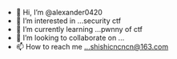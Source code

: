 - 👋 Hi, I’m @alexander0420
- 👀 I’m interested in ...security ctf
- 🌱 I’m currently learning ...pwnny of ctf
- 💞️ I’m looking to collaborate on ...
- 📫 How to reach me ...shishicncncn@163.com

<!---
alexander0420/alexander0420 is a ✨ special ✨ repository because its `README.md` (this file) appears on your GitHub profile.
You can click the Preview link to take a look at your changes.
--->
